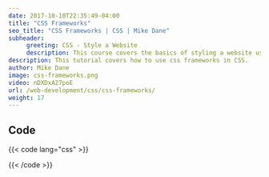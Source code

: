 ```yaml
---
date: 2017-10-10T22:35:49-04:00
title: "CSS Frameworks"
seo_title: "CSS Frameworks | CSS | Mike Dane"
subheader:
     greeting: CSS - Style a Website
     description: This course covers the basics of styling a website using CSS. Work your way through the videos/articles and I'll teach you everything you need to know to style a basic website!
description: This tutorial covers how to use css frameworks in CSS.
author: Mike Dane
image: css-frameworks.png
video: nDXDxA27poE
url: /web-development/css/css-frameworks/
weight: 17
---
```


## Code

{{< code lang="css" >}}

{{< /code >}}